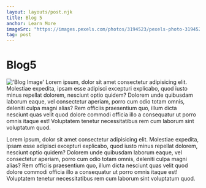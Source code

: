 ```yaml
---
layout: layouts/post.njk
title: Blog 5
anchor: Learn More
imageSrc: "https://images.pexels.com/photos/3194523/pexels-photo-3194523.jpeg?auto=compress&cs=tinysrgb&w=1260&h=750&dpr=1"
tag: post
---
```

# Blog5
!['Blog Image'](https://images.pexels.com/photos/3194523/pexels-photo-3194523.jpeg?auto=compress&cs=tinysrgb&w=1260&h=750&dpr=1)
Lorem ipsum, dolor sit amet consectetur adipisicing elit. Molestiae expedita, ipsam esse adipisci excepturi explicabo, quod iusto minus repellat dolorem, nesciunt optio quidem? Dolorem unde quibusdam laborum eaque, vel consectetur aperiam, porro cum odio totam omnis, deleniti culpa magni alias? Rem officiis praesentium quo, illum dicta nesciunt quas velit quod dolore commodi officia illo a consequatur ut porro omnis itaque est! Voluptatem tenetur necessitatibus rem cum laborum sint voluptatum quod.

Lorem ipsum, dolor sit amet consectetur adipisicing elit. Molestiae expedita, ipsam esse adipisci excepturi explicabo, quod iusto minus repellat dolorem, nesciunt optio quidem? Dolorem unde quibusdam laborum eaque, vel consectetur aperiam, porro cum odio totam omnis, deleniti culpa magni alias? Rem officiis praesentium quo, illum dicta nesciunt quas velit quod dolore commodi officia illo a consequatur ut porro omnis itaque est! Voluptatem tenetur necessitatibus rem cum laborum sint voluptatum quod.